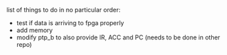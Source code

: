 list of things to do in no particular order:

- test if data is arriving to fpga properly
- add memory
- modify ptp_b to also provide IR, ACC and PC (needs to be done in other repo)